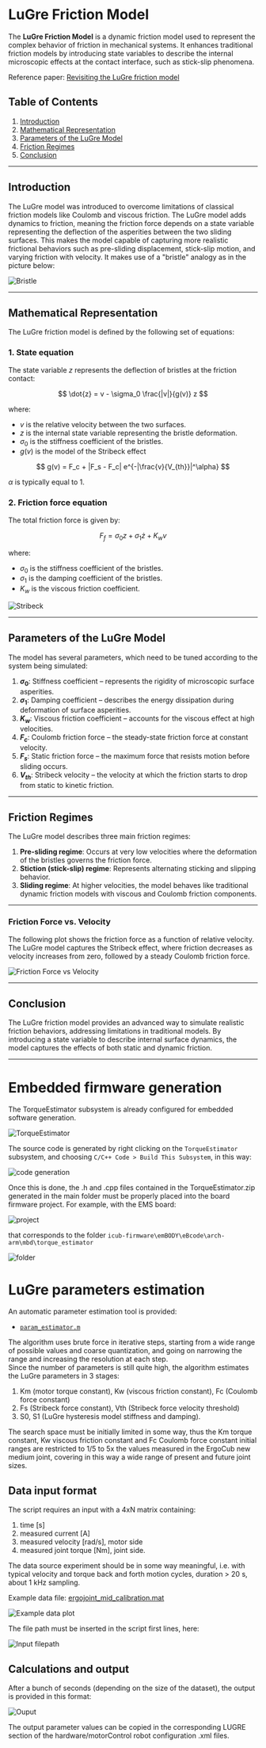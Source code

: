 
# LuGre Friction Model

The **LuGre Friction Model** is a dynamic friction model used to represent the complex behavior of friction in mechanical systems. It enhances traditional friction models by introducing state variables to describe the internal microscopic effects at the contact interface, such as stick-slip phenomena.

Reference paper: [Revisiting the LuGre friction model](https://ieeexplore.ieee.org/document/4653109)

## Table of Contents
1. [Introduction](#introduction)
2. [Mathematical Representation](#mathematical-representation)
3. [Parameters of the LuGre Model](#parameters-of-the-lugre-model)
4. [Friction Regimes](#friction-regimes)
5. [Conclusion](#conclusion)

---

## Introduction

The LuGre model was introduced to overcome limitations of classical friction models like Coulomb and viscous friction. The LuGre model adds dynamics to friction, meaning the friction force depends on a state variable representing the deflection of the asperities between the two sliding surfaces. This makes the model capable of capturing more realistic frictional behaviors such as pre-sliding displacement, stick-slip motion, and varying friction with velocity. It makes use of a "bristle" analogy as in the picture below:

![Bristle](assets/Bristle.png)

---

## Mathematical Representation

The LuGre friction model is defined by the following set of equations:

### 1. State equation
The state variable $z$ represents the deflection of bristles at the friction contact:

$$
\dot{z} = v - \sigma_0 \frac{|v|}{g(v)} z
$$

where:
- $v$ is the relative velocity between the two surfaces.
- $z$ is the internal state variable representing the bristle deformation.
- $\sigma_0$ is the stiffness coefficient of the bristles.
- $g(v)$ is the model of the Stribeck effect

$$
g(v) = F_c + |F_s - F_c| e^{-|\frac{v}{V_{th}}|^\alpha}
$$

$\alpha$ is typically equal to 1.

### 2. Friction force equation
The total friction force is given by:

$$
F_f = \sigma_0 z + \sigma_1 \dot{z} + K_w v
$$

where:
- $\sigma_0$ is the stiffness coefficient of the bristles.
- $\sigma_1$ is the damping coefficient of the bristles.
- $K_w$ is the viscous friction coefficient.

![Stribeck](assets/Stribeck.png)

---

## Parameters of the LuGre Model

The model has several parameters, which need to be tuned according to the system being simulated:

1. **$\sigma_0$**: Stiffness coefficient – represents the rigidity of microscopic surface asperities.
2. **$\sigma_1$**: Damping coefficient – describes the energy dissipation during deformation of surface asperities.
3. **$K_w$**: Viscous friction coefficient – accounts for the viscous effect at high velocities.
4. **$F_c$**: Coulomb friction force – the steady-state friction force at constant velocity.
5. **$F_s$**: Static friction force – the maximum force that resists motion before sliding occurs.
6. **$V_{th}$**: Stribeck velocity – the velocity at which the friction starts to drop from static to kinetic friction.

---

## Friction Regimes

The LuGre model describes three main friction regimes:

1. **Pre-sliding regime**: Occurs at very low velocities where the deformation of the bristles governs the friction force.
2. **Stiction (stick-slip) regime**: Represents alternating sticking and slipping behavior.
3. **Sliding regime**: At higher velocities, the model behaves like traditional dynamic friction models with viscous and Coulomb friction components.

---

### Friction Force vs. Velocity
The following plot shows the friction force as a function of relative velocity. The LuGre model captures the Stribeck effect, where friction decreases as velocity increases from zero, followed by a steady Coulomb friction force.

![Friction Force vs Velocity](assets/Plot.png)

  
---

## Conclusion

The LuGre friction model provides an advanced way to simulate realistic friction behaviors, addressing limitations in traditional models. By introducing a state variable to describe internal surface dynamics, the model captures the effects of both static and dynamic friction.

---

# Embedded firmware generation
The TorqueEstimator subsystem is already configured for embedded software generation. 

![TorqueEstimator](assets/TorqueEstimator.png)

The source code is generated by right clicking on the `TorqueEstimator` subsystem, and choosing `C/C++ Code > Build This Subsystem`, in this way:

![code generation](assets/Generation.png)

Once this is done, the .h and .cpp files contained in the TorqueEstimator.zip generated in the main folder must be properly placed into the board firmware project. 
For example, with the EMS board:

![project](assets/Project.png)

that corresponds to the folder `icub-firmware\emBODY\eBcode\arch-arm\mbd\torque_estimator`

![folder](assets/Folder.png)


# LuGre parameters estimation
An automatic parameter estimation tool is provided:
- [`param_estimator.m`](param_estimator.m)

The algorithm uses brute force in iterative steps, starting from a wide range of possible values and coarse quantization, and going on narrowing the range and increasing the resolution at each step.  
Since the number of parameters is still quite high, the algorithm estimates the LuGre parameters in 3 stages:

1.  Km (motor torque constant), Kw (viscous friction constant), Fc (Coulomb force constant)
2.  Fs (Stribeck force constant), Vth (Stribeck force velocity threshold)
3.  S0, S1 (LuGre hysteresis model stiffness and damping).

The search space must be initially limited in some way, thus the Km torque constant, Kw viscous friction constant and Fc Coulomb force constant initial ranges are restricted to 1/5 to 5x the values measured in the ErgoCub new medium joint, covering in this way a wide range of present and future joint sizes.


## Data input format
The script requires an input with a 4xN matrix containing:

1.  time [s]
2.  measured current [A]
3.  measured velocity [rad/s], motor side
4.  measured joint torque [Nm], joint side.

The data source experiment should be in some way meaningful, i.e. with typical velocity and torque back and forth motion cycles, duration > 20 s, about 1 kHz sampling. 

Example data file: [ergojoint_mid_calibration.mat](data/ergojoint_mid_calibration.mat)

![Example data plot](assets/DataExample.png)

The file path must be inserted in the script first lines, here:

![Input filepath](assets/filepath.png)

## Calculations and output
After a bunch of seconds (depending on the size of the dataset), the output is provided in this format:

![Ouput](assets/Output.png)

The output parameter values can be copied in the corresponding LUGRE section of the hardware/motorControl robot configuration .xml files.
